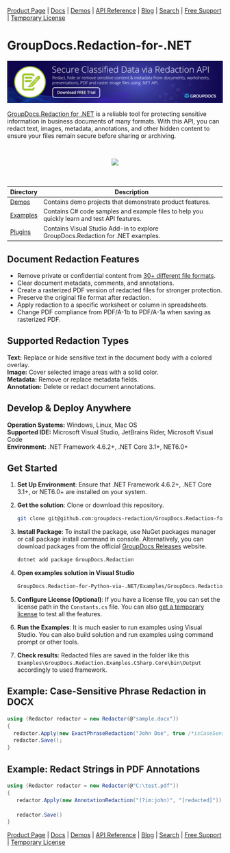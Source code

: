 [Product Page](https://products.groupdocs.com/redaction/net) | [Docs](https://docs.groupdocs.com/redaction/net) | [Demos](https://products.groupdocs.app/redaction/family) | [API Reference](https://apireference.groupdocs.com/redaction/net) | [Blog](https://blog.groupdocs.com/category/redaction/) | [Search](https://search.groupdocs.com/) | [Free Support](https://forum.groupdocs.com/c/redaction) | [Temporary License](https://purchase.groupdocs.com/temporary-license)

# GroupDocs.Redaction-for-.NET

[![banner](https://raw.githubusercontent.com/groupdocs/groupdocs.github.io/master/img/banners/groupdocs-redaction-net-banner.png)](https://releases.groupdocs.com/conversion/python-net/)

[GroupDocs.Redaction for .NET](https://products.groupdocs.com/redaction/net) is a reliable tool for protecting sensitive information in business documents of many formats. With this API, you can redact text, images, metadata, annotations, and other hidden content to ensure your files remain secure before sharing or archiving. 

<br>
<p align="center">
  <a title="Download complete GroupDocs.Redaction for .NET source code" href="https://github.com/groupdocs-redaction/GroupDocs.Redaction-for-.NET/archive/master.zip">
	<img src="https://raw.github.com/AsposeExamples/java-examples-dashboard/master/images/downloadZip-Button-Large.png" />
  </a>
</p>
<br>

Directory | Description
--------- | -----------
[Demos](https://github.com/groupdocs-redaction/GroupDocs.Redaction-for-.NET/tree/master/Demos)  | Contains demo projects that demonstrate product features.
[Examples](https://github.com/groupdocs-redaction/GroupDocs.Redaction-for-.NET/tree/master/Examples)  | Contains С# code samples and example files to help you quickly learn and test API features. 
[Plugins](https://github.com/groupdocs-redaction/GroupDocs.Redaction-for-.NET/tree/master/Plugins/GroupDocsRedactionVSPlugin) | Contains Visual Studio Add-in to explore GroupDocs.Redaction for .NET examples.

## Document Redaction Features

- Remove private or confidential content from [30+ different file formats](https://docs.groupdocs.com/redaction/net/supported-document-formats).
- Clear document metadata, comments, and annotations.
- Create a rasterized PDF version of redacted files for stronger protection.
- Preserve the original file format after redaction.
- Apply redaction to a specific worksheet or column in spreadsheets.
- Change PDF compliance from PDF/A-1b to PDF/A-1a when saving as rasterized PDF.

## Supported Redaction Types

**Text:** Replace or hide sensitive text in the document body with a colored overlay.\
**Image:** Cover selected image areas with a solid color.\
**Metadata:** Remove or replace metadata fields.\
**Annotation:** Delete or redact document annotations.

## Develop & Deploy Anywhere

**Operation Systems:** Windows, Linux, Mac OS\
**Supported IDE:** Microsoft Visual Studio, JetBrains Rider, Microsoft Visual Code\
**Environment:** .NET Framework 4.6.2+, .NET Core 3.1+, NET6.0+

## Get Started

1. **Set Up Environment**: Ensure that .NET Framework 4.6.2+, .NET Core 3.1+, or NET6.0+ are installed on your system.

2. **Get the solution**: Clone or download this repository.

   ```bash
   git clone git@github.com:groupdocs-redaction/GroupDocs.Redaction-for-.NET.git
   ```

3. **Install Package**: To install the package, use NuGet packages manager or call package install command in console. Alternatively, you can download packages from the official [GroupDocs Releases](https://releases.groupdocs.com/redaction/net/#direct-download) website.
   
   ```bash
   dotnet add package GroupDocs.Redaction
   ```

4. **Open examples solution in Visual Studio**

   ```bash
   GroupDocs.Redaction-for-Python-via-.NET/Examples/GroupDocs.Redaction.Examples.CSharp.sln
   ```

5. **Configure License (Optional)**: If you have a license file, you can set the license path in the `Constants.cs` file. You can also [get a temporary license](https://purchase.groupdocs.com/temporary-license) to test all the features.

6. **Run the Examples**: It is much easier to run examples using Visual Studio.  You can also build solution and run examples using command prompt or other tools.

7. **Check results**: Redacted files are saved in the folder like this `Examples\GroupDocs.Redaction.Examples.CSharp.Core\bin\Output` accordingly to used framework.

## Example: Case-Sensitive Phrase Redaction in DOCX

```csharp
using (Redactor redactor = new Redactor(@"sample.docx"))
{
  redactor.Apply(new ExactPhraseRedaction("John Doe", true /*isCaseSensitive*/, new ReplacementOptions("[personal]")));
  redactor.Save();
}
```

## Example: Redact Strings in PDF Annotations

```csharp
using (Redactor redactor = new Redactor(@"C:\test.pdf"))
{
   redactor.Apply(new AnnotationRedaction("(?im:john)", "[redacted]"));

   redactor.Save()
}
```

[Product Page](https://products.groupdocs.com/redaction/net) | [Docs](https://docs.groupdocs.com/redaction/net) | [Demos](https://products.groupdocs.app/redaction/family) | [API Reference](https://apireference.groupdocs.com/redaction/net) | [Blog](https://blog.groupdocs.com/category/redaction/) | [Search](https://search.groupdocs.com/) | [Free Support](https://forum.groupdocs.com/c/redaction) | [Temporary License](https://purchase.groupdocs.com/temporary-license)
